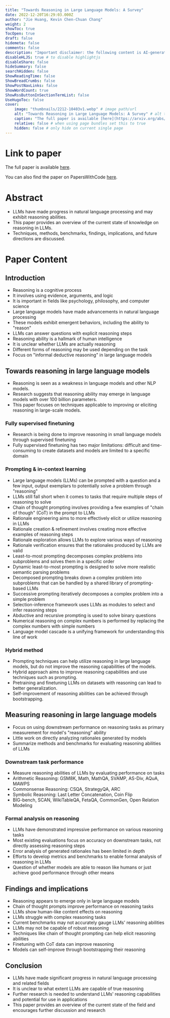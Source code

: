 ```yaml
---
title: "Towards Reasoning in Large Language Models: A Survey"
date: 2022-12-20T16:29:03.000Z
author: "Jie Huang, Kevin Chen-Chuan Chang"
weight: 2
showToc: true
TocOpen: true
draft: false
hidemeta: false
comments: false
description: "Important disclaimer: the following content is AI-generated, please make sure to fact check the presented information by reading the full paper."
disableHLJS: true # to disable highlightjs
disableShare: false
hideSummary: false
searchHidden: false
ShowReadingTime: false
ShowBreadCrumbs: false
ShowPostNavLinks: false
ShowWordCount: true
ShowRssButtonInSectionTermList: false
UseHugoToc: false
cover:
    image: "thumbnails/2212-10403v1.webp" # image path/url
    alt: "Towards Reasoning in Large Language Models: A Survey" # alt text
    caption: "The full paper is available [here](https://arxiv.org/abs/2212.10403)." # display caption under cover
    relative: false # when using page bundles set this to true
    hidden: false # only hide on current single page
---
```


# Link to paper
The full paper is available [here](https://arxiv.org/abs/2212.10403).

You can also find the paper on PapersWithCode [here](https://paperswithcode.com/paper/towards-reasoning-in-large-language-models-a).

# Abstract
- LLMs have made progress in natural language processing and may exhibit reasoning abilities.
- This paper provides an overview of the current state of knowledge on reasoning in LLMs.
- Techniques, methods, benchmarks, findings, implications, and future directions are discussed.

# Paper Content

## Introduction
- Reasoning is a cognitive process
- It involves using evidence, arguments, and logic
- It is important in fields like psychology, philosophy, and computer science
- Large language models have made advancements in natural language processing
- These models exhibit emergent behaviors, including the ability to "reason"
- LLMs can answer questions with explicit reasoning steps
- Reasoning ability is a hallmark of human intelligence
- It is unclear whether LLMs are actually reasoning
- Different forms of reasoning may be used depending on the task
- Focus on "informal deductive reasoning" in large language models

## Towards reasoning in large language models
- Reasoning is seen as a weakness in language models and other NLP models.
- Research suggests that reasoning ability may emerge in language models with over 100 billion parameters.
- This paper focuses on techniques applicable to improving or eliciting reasoning in large-scale models.

### Fully supervised finetuning
- Research is being done to improve reasoning in small language models through supervised finetuning
- Fully supervised finetuning has two major limitations: difficult and time-consuming to create datasets and models are limited to a specific domain

### Prompting & in-context learning
- Large language models (LLMs) can be prompted with a question and a few input, output exemplars to potentially solve a problem through "reasoning"
- LLMs still fall short when it comes to tasks that require multiple steps of reasoning to solve
- Chain of thought prompting involves providing a few examples of "chain of though" (CoT) in the prompt to LLMs
- Rationale engineering aims to more effectively elicit or utilize reasoning in LLMs
- Rationale creation & refinement involves creating more effective examples of reasoning steps
- Rationale exploration allows LLMs to explore various ways of reasoning
- Rationale verification ensures that the rationales produced by LLMs are valid
- Least-to-most prompting decomposes complex problems into subproblems and solves them in a specific order
- Dynamic least-to-most prompting is designed to solve more realistic semantic parsing problems
- Decomposed prompting breaks down a complex problem into subproblems that can be handled by a shared library of prompting-based LLMs
- Successive prompting iteratively decomposes a complex problem into a simple problem
- Selection-inference framework uses LLMs as modules to select and infer reasoning steps
- Abductive and recursive prompting is used to solve binary questions
- Numerical reasoning on complex numbers is performed by replacing the complex numbers with simple numbers
- Language model cascade is a unifying framework for understanding this line of work

### Hybrid method
- Prompting techniques can help utilize reasoning in large language models, but do not improve the reasoning capabilities of the models.
- Hybrid approach aims to improve reasoning capabilities and use techniques such as prompting.
- Pretraining and finetuning LLMs on datasets with reasoning can lead to better generalization.
- Self-improvement of reasoning abilities can be achieved through bootstrapping.

## Measuring reasoning in large language models
- Focus on using downstream performance on reasoning tasks as primary measurement for model's "reasoning" ability
- Little work on directly analyzing rationales generated by models
- Summarize methods and benchmarks for evaluating reasoning abilities of LLMs

### Downstream task performance
- Measure reasoning abilities of LLMs by evaluating performance on tasks
- Arithmetic Reasoning: GSM8K, Math, MathQA, SVAMP, AS-Div, AQuA, MAWPS
- Commonsense Reasoning: CSQA, StrategyQA, ARC
- Symbolic Reasoning: Last Letter Concatenation, Coin Flip
- BIG-bench, SCAN, WikiTableQA, FetaQA, CommonGen, Open Relation Modeling

### Formal analysis on reasoning
- LLMs have demonstrated impressive performance on various reasoning tasks
- Most existing evaluations focus on accuracy on downstream tasks, not directly assessing reasoning steps
- Error analysis of generated rationales has been limited in depth
- Efforts to develop metrics and benchmarks to enable formal analysis of reasoning in LLMs
- Question of whether models are able to reason like humans or just achieve good performance through other means

## Findings and implications
- Reasoning appears to emerge only in large language models
- Chain of thought prompts improve performance on reasoning tasks
- LLMs show human-like content effects on reasoning
- LLMs struggle with complex reasoning tasks
- Current benchmarks may not accurately gauge LLMs' reasoning abilities
- LLMs may not be capable of robust reasoning
- Techniques like chain of thought prompting can help elicit reasoning abilities
- Finetuning with CoT data can improve reasoning
- Models can self-improve through bootstrapping their reasoning

## Conclusion
- LLMs have made significant progress in natural language processing and related fields
- It is unclear to what extent LLMs are capable of true reasoning
- Further research is needed to understand LLMs' reasoning capabilities and potential for use in applications
- This paper provides an overview of the current state of the field and encourages further discussion and research

